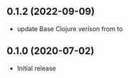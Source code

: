 ## 0.1.2 (2022-09-09)

* update Base Clojure verison from to 

## 0.1.0 (2020-07-02)

* Initial release
